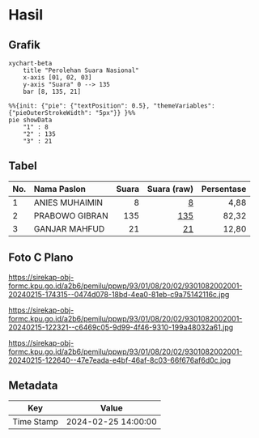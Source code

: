# Hasil

## Grafik

```mermaid
xychart-beta
    title "Perolehan Suara Nasional"
    x-axis [01, 02, 03]
    y-axis "Suara" 0 --> 135
    bar [8, 135, 21]
```

```mermaid
%%{init: {"pie": {"textPosition": 0.5}, "themeVariables": {"pieOuterStrokeWidth": "5px"}} }%%
pie showData
    "1" : 8
    "2" : 135
    "3" : 21
```

## Tabel

| No. | Nama Paslon    | Suara | Suara (raw) | Persentase |
|:--- |:-------------- | -----:| -----------:| ----------:|
| 1   | ANIES MUHAIMIN | 8     | [8][p-1]    | 4,88       |
| 2   | PRABOWO GIBRAN | 135   | [135][p-2]  | 82,32      |
| 3   | GANJAR MAHFUD  | 21    | [21][p-3]   | 12,80      |


[p-1]: https://github.com/gigit-pemilu/pemilu-2024/blob/main/pilpres/hitung-suara/sub/93-papua-selatan/sub/01-merauke/sub/08-sota/sub/2002-yanggandur/sub/001-tps/sub/paslon-1.txt
[p-2]: https://github.com/gigit-pemilu/pemilu-2024/blob/main/pilpres/hitung-suara/sub/93-papua-selatan/sub/01-merauke/sub/08-sota/sub/2002-yanggandur/sub/001-tps/sub/paslon-2.txt
[p-3]: https://github.com/gigit-pemilu/pemilu-2024/blob/main/pilpres/hitung-suara/sub/93-papua-selatan/sub/01-merauke/sub/08-sota/sub/2002-yanggandur/sub/001-tps/sub/paslon-3.txt

## Foto C Plano

https://sirekap-obj-formc.kpu.go.id/a2b6/pemilu/ppwp/93/01/08/20/02/9301082002001-20240215-174315--0474d078-18bd-4ea0-81eb-c9a75142116c.jpg

https://sirekap-obj-formc.kpu.go.id/a2b6/pemilu/ppwp/93/01/08/20/02/9301082002001-20240215-122321--c6469c05-9d99-4f46-9310-199a48032a61.jpg

https://sirekap-obj-formc.kpu.go.id/a2b6/pemilu/ppwp/93/01/08/20/02/9301082002001-20240215-122640--47e7eada-e4bf-46af-8c03-66f676af6d0c.jpg


## Metadata

| Key        | Value               |
| ---------- | ------------------- |
| Time Stamp | 2024-02-25 14:00:00 |



